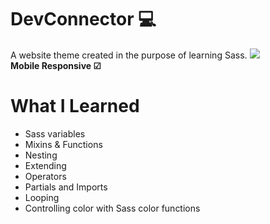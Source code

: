 # DevConnector 💻
A website theme created in the purpose of learning Sass. <img src="https://img.icons8.com/windows/32/000000/sass.png"><br>
**Mobile Responsive ☑**

# What I Learned
- Sass variables
- Mixins & Functions
- Nesting 
- Extending
- Operators
- Partials and Imports
- Looping
- Controlling color with Sass color functions
